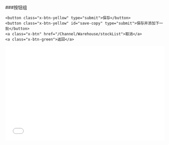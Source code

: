 ###按钮组
```
<button class="x-btn-yellow" type="submit">保存</button>
<button class="x-btn-yellow" id="save-copy" type="submit">保存并添加下一批</button>
<a class="x-btn" href="/Channel/Warehouse/stockList">取消</a>
<a class="x-btn-green">返回</a>
```
<iframe width="100%" height="300" src="//jsrun.net/HFqKp/embedded/all/light/" allowfullscreen="allowfullscreen" frameborder="0"></iframe>
